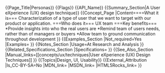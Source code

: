 {{Page_Title|Personas}}
{{Flags}}
{{API_Name}}
{{Summary_Section|A User eXperience (UX) design technique}}
{{Concept_Page
|Content====What it is===
Characterization of a type of user that we want to target with our product or application.
===Who does it===
UX team
===Key benefits===
*Provide insights into who the real users are
*Remind team of users needs, rather than of managers or buyers
*Allow team to ground communication throughout development
}}
{{Examples_Section
|Not_required=Yes
|Examples=
}}
{{Notes_Section
|Usage=At Research and Analysis
}}
{{Related_Specifications_Section
|Specifications=
}}
{{See_Also_Section
|Manual_links=[[concepts/ux/techniques|User eXperience (UX) Design Techniques]]
}}
{{Topics|Design, UI, Usability}}
{{External_Attribution
|Is_CC-BY-SA=No
|MDN_link=
|MSDN_link=
|HTML5Rocks_link=
}}